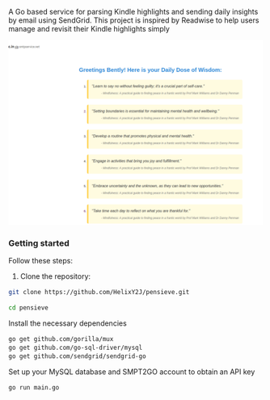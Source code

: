 
A Go based service for parsing Kindle highlights and sending daily insights by email using SendGrid. This project is inspired by Readwise to help users manage and revisit their Kindle highlights simply

![](/img/insights.png)

### Getting started

Follow these steps:

1. Clone the repository:

```bash
git clone https://github.com/HelixY2J/pensieve.git
```

```bash
cd pensieve
```

Install the necessary dependencies

```bash
go get github.com/gorilla/mux
go get github.com/go-sql-driver/mysql
go get github.com/sendgrid/sendgrid-go
```

Set up your MySQL database and SMPT2GO account to obtain an API key


```bash
go run main.go
```
